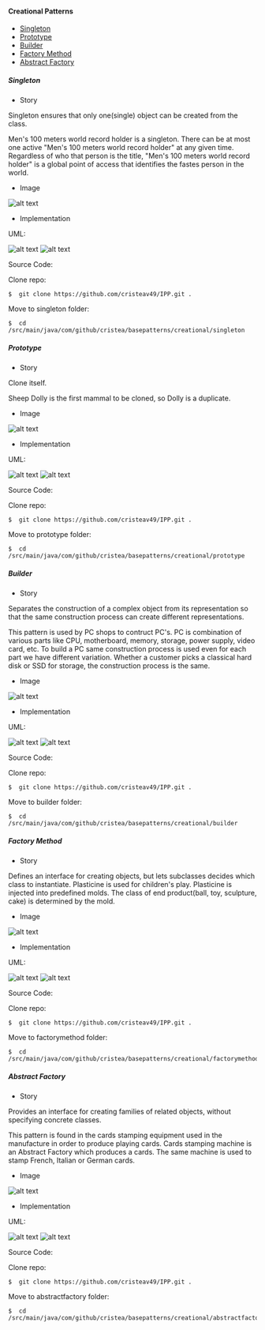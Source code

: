 
#### Creational Patterns
* [Singleton](#Singleton)
* [Prototype](#Prototype)
* [Builder](#Builder)
* [Factory Method](#FactoryMethod)
* [Abstract Factory](#AbstractFactory)



##### <a id="Singleton"></a>Singleton
* Story

Singleton ensures that only one(single) object can be created from the class.

Men's 100 meters world record holder is a singleton.
There can be at most one active "Men's 100 meters world record holder" at any given time. 
Regardless of who that person is the title, "Men's 100 meters world record holder" is a global point of access that identifies the fastes person in the world.

* Image

![alt text](https://github.com/cristeav49/IPP/blob/master/Patterns/images/singleton.jpg "Usain Bolt, Men's 100 meters world record holder")  

* Implementation


UML: 

![alt text](https://github.com/cristeav49/IPP/blob/master/Patterns/src/main/java/com/github/cristea/basepatterns/creational/singleton/pattern/diagram_singleton.png "UML Singleton")
![alt text](https://github.com/cristeav49/IPP/blob/master/Patterns/src/main/java/com/github/cristea/basepatterns/creational/singleton/diagram_singleton.png "UML Singleton")

Source Code:

Clone repo:
```
$  git clone https://github.com/cristeav49/IPP.git .
```

Move to singleton folder:

```
$  cd /src/main/java/com/github/cristea/basepatterns/creational/singleton
```

##### <a id="Prototype"></a>Prototype
* Story

Clone itself.

Sheep Dolly is the first mammal to be cloned, so Dolly is a duplicate.

* Image

![alt text](https://github.com/cristeav49/IPP/blob/master/Patterns/images/prototype.jpg "Sheep Dolly")  

* Implementation

UML: 

![alt text](https://github.com/cristeav49/IPP/blob/master/Patterns/src/main/java/com/github/cristea/basepatterns/creational/prototype/pattern/diagram_prototype.png "UML Prototype")
![alt text](https://github.com/cristeav49/IPP/blob/master/Patterns/src/main/java/com/github/cristea/basepatterns/creational/prototype/diagram_prototype.png "UML Prototype")

Source Code:

Clone repo:
```
$  git clone https://github.com/cristeav49/IPP.git .
```

Move to prototype folder:

```
$  cd /src/main/java/com/github/cristea/basepatterns/creational/prototype
```

##### <a id="Builder"></a>Builder
* Story

Separates the construction of a complex object from its representation so that the same construction process can create different representations.

This pattern is used by PC shops to contruct PC's.
PC is combination of various parts like CPU, motherboard, memory, storage, power supply, video card, etc.
To build a PC same construction process is used even for each part we have different variation.
Whether a customer picks a classical hard disk or SSD for storage, the construction process is the same. 

* Image

![alt text](https://github.com/cristeav49/IPP/blob/master/Patterns/images/builder.jpg "The Antec P180, a popular computer case, suitable for use as a silent PC")  

* Implementation

UML: 

![alt text](https://github.com/cristeav49/IPP/blob/master/Patterns/src/main/java/com/github/cristea/basepatterns/creational/builder/pattern/diagram_builder.png "UML Prototype")
![alt text](https://github.com/cristeav49/IPP/blob/master/Patterns/src/main/java/com/github/cristea/basepatterns/creational/builder/diagram_builder.png "UML Prototype")

Source Code:

Clone repo:
```
$  git clone https://github.com/cristeav49/IPP.git .
```

Move to builder folder:

```
$  cd /src/main/java/com/github/cristea/basepatterns/creational/builder
```


##### <a id="FactoryMethod"></a>Factory Method
* Story

Defines an interface for creating objects, but lets subclasses decides which class to instantiate.
Plasticine is used for children's play. Plasticine is injected into predefined molds. The class of end product(ball, toy, sculpture, cake) is determined by the mold.

* Image

![alt text](https://github.com/cristeav49/IPP/blob/master/Patterns/images/factorymethod.jpg "Cake molds, Han people, metal - Museum of Vietnamese History - Ho Chi Minh City")  

* Implementation

UML: 

![alt text](https://github.com/cristeav49/IPP/blob/master/Patterns/src/main/java/com/github/cristea/basepatterns/creational/factorymethod/pattern/diagram_factory_method.png "UML Factory Method")
![alt text](https://github.com/cristeav49/IPP/blob/master/Patterns/src/main/java/com/github/cristea/basepatterns/creational/factorymethod/diagram_factory_method.png "UML Factory Method")

Source Code:

Clone repo:
```
$  git clone https://github.com/cristeav49/IPP.git .
```

Move to factorymethod folder:

```
$  cd /src/main/java/com/github/cristea/basepatterns/creational/factorymethod
```

##### <a id="AbstractFactory"></a>Abstract Factory
* Story

Provides an interface for creating families of related objects, without specifying concrete classes. 

This pattern is found in the cards stamping equipment used in the 
manufacture in order to produce playing cards. 
Cards stamping machine is an Abstract Factory which produces a cards. 
The same machine is used to stamp French, Italian or German cards. 

* Image

![alt text](https://github.com/cristeav49/IPP/blob/master/Patterns/images/abstractfactory.jpg "Poker Cards Back")  




* Implementation

UML: 

![alt text](https://github.com/cristeav49/IPP/blob/master/Patterns/src/main/java/com/github/cristea/basepatterns/creational/abstractfactory/pattern/diagram_abstract_factory.png "UML Abstract Factory")
![alt text](https://github.com/cristeav49/IPP/blob/master/Patterns/src/main/java/com/github/cristea/basepatterns/creational/abstractfactory/diagram_abstract_factory.png "UML Abstract Factory")

Source Code:

Clone repo:
```
$  git clone https://github.com/cristeav49/IPP.git .
```

Move to abstractfactory folder:

```
$  cd /src/main/java/com/github/cristea/basepatterns/creational/abstractfactory
```

